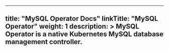 
---
title: "MySQL Operator Docs"
linkTitle: "MySQL Operator"
weight: 1
description: >
  MySQL Operator is a native Kubernetes MySQL database management controller.
---